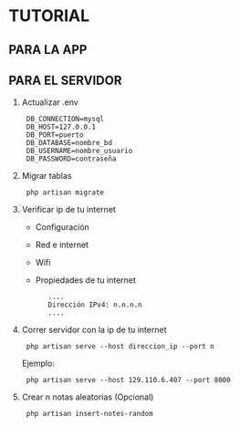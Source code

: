 # TUTORIAL

## PARA LA APP

## PARA EL SERVIDOR

1. Actualizar .env

        DB_CONNECTION=mysql
        DB_HOST=127.0.0.1
        DB_PORT=puerto
        DB_DATABASE=nombre_bd
        DB_USERNAME=nombre_usuario
        DB_PASSWORD=contraseña

2. Migrar tablas

        php artisan migrate

3. Verificar ip de tu internet

    - Configuración
    - Red e internet
    - Wifi
    - Propiedades de tu internet

             ....
             Dirección IPv4: n.n.n.n
             ....

4. Correr servidor con la ip de tu internet

        php artisan serve --host direccion_ip --port n

    Ejemplo:

        php artisan serve --host 129.110.6.407 --port 8000

5. Crear n notas aleatorias (Opcional)

        php artisan insert-notes-random
